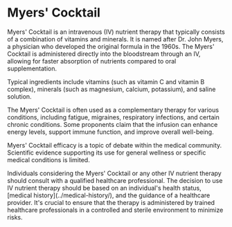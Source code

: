 <!--
source: gpt-3 + jph editing
tags: supplements vitamins minerals iv treatments
-->

# Myers' Cocktail

Myers' Cocktail is an intravenous (IV) nutrient therapy that typically consists of a combination of vitamins and minerals. It is named after Dr. John Myers, a physician who developed the original formula in the 1960s. The Myers' Cocktail is administered directly into the bloodstream through an IV, allowing for faster absorption of nutrients compared to oral supplementation.

Typical ingredients include vitamins (such as vitamin C and vitamin B complex), minerals (such as magnesium, calcium, potassium), and saline solution.

The Myers' Cocktail is often used as a complementary therapy for various conditions, including fatigue, migraines, respiratory infections, and certain chronic conditions. Some proponents claim that the infusion can enhance energy levels, support immune function, and improve overall well-being.

Myers' Cocktail efficacy is a topic of debate within the medical community. Scientific evidence supporting its use for general wellness or specific medical conditions is limited.

Individuals considering the Myers' Cocktail or any other IV nutrient therapy should consult with a qualified healthcare professional. The decision to use IV nutrient therapy should be based on an individual's health status, [medical history](../medical-history/\), and the guidance of a healthcare provider. It's crucial to ensure that the therapy is administered by trained healthcare professionals in a controlled and sterile environment to minimize risks.
